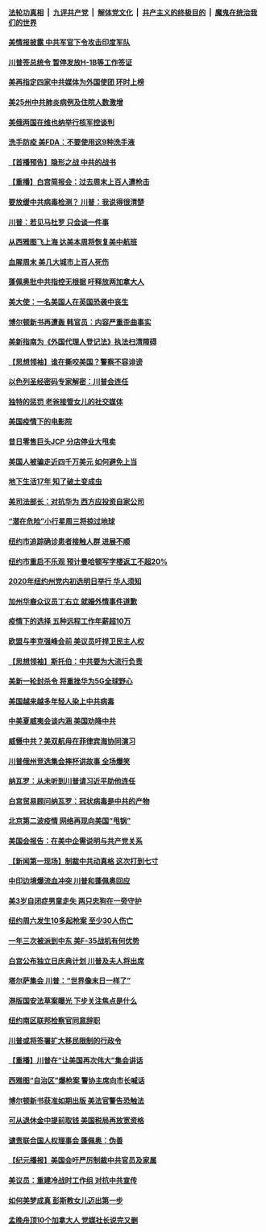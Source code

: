 ####  [法轮功真相](../../../../basic/blob/master/README.md?t=06230902) &nbsp;|&nbsp; [九评共产党](../../../../9ping.md/blob/master/README.md?t=06230902) &nbsp;|&nbsp; [解体党文化](../../../../jtdwh.md/blob/master/README.md?t=06230902)  &nbsp;|&nbsp; [共产主义的终极目的](../../../../gczydzjmd.md/blob/master/README.md?t=06230902) &nbsp;|&nbsp; [魔鬼在统治我们的世界](../../../../mgztzwmdsj.md/blob/master/README.md?t=06230902) 

#### [美情报披露 中共军官下令攻击印度军队](../pages/nsc412/n12205206.md?t=06230902) 

#### [川普签总统令 暂停发放H-1B等工作签证](../pages/nsc412/n12205286.md?t=06230902) 

#### [美再指定四家中共媒体为外国使团 环时上榜](../pages/nsc412/n12205059.md?t=06230902) 

#### [美25州中共肺炎病例及住院人数激增](../pages/nsc412/n12204895.md?t=06230902) 

#### [美俄两国在维也纳举行核军控谈判](../pages/nsc412/n12205020.md?t=06230902) 

#### [洗手防疫 美FDA：不要使用这9种洗手液](../pages/nsc412/n12204896.md?t=06230902) 

#### [【首播预告】隐形之战 中共的战书](../pages/nsc412/n12200980.md?t=06230902) 

#### [【重播】白宫简报会：过去周末上百人遭枪击](../pages/nsc412/n12204458.md?t=06230902) 

#### [要放缓中共病毒检测？ 川普：我说得很清楚](../pages/nsc412/n12204784.md?t=06230902) 

#### [川普：若见马杜罗 只会谈一件事](../pages/nsc412/n12204747.md?t=06230902) 

#### [从西雅图飞上海 达美本周将恢复美中航班](../pages/nsc412/n12204640.md?t=06230902) 

#### [血腥周末 美几大城市上百人死伤](../pages/nsc412/n12204490.md?t=06230902) 

#### [蓬佩奥批中共指控无根据 吁释放两加拿大人](../pages/nsc412/n12204564.md?t=06230902) 

#### [美大使：一名美国人在英国恐袭中丧生](../pages/nsc412/n12204415.md?t=06230902) 

#### [博尔顿新书再遭轰 韩官员：内容严重歪曲事实](../pages/nsc412/n12204194.md?t=06230902) 

#### [美新指南为《外国代理人登记法》执法扫清障碍](../pages/nsc412/n12203013.md?t=06230902) 

#### [【思想领袖】谁在撕咬美国？警察不容诽谤](../pages/nsc412/n12201992.md?t=06230902) 

#### [以色列圣经密码专家解密：川普会连任](../pages/nsc412/n12203622.md?t=06230902) 

#### [独特的惩罚  老爸接管女儿的社交媒体](../pages/nsc412/n12202897.md?t=06230902) 

#### [美国疫情下的电影院](../pages/nsc412/n12202867.md?t=06230902) 

#### [昔日零售巨头JCP 分店停业大甩卖](../pages/nsc412/n12202922.md?t=06230902) 

#### [美国人被骗走近四千万美元 如何避免上当](../pages/nsc412/n12202930.md?t=06230902) 

#### [地下生活17年 知了破土变成虫](../pages/nsc412/n12202962.md?t=06230902) 

#### [美司法部长：对抗华为 西方应投资自家公司](../pages/nsc412/n12203386.md?t=06230902) 

#### [“潜在危险”小行星周三将掠过地球](../pages/nsc412/n12202747.md?t=06230902) 

#### [纽约市追踪确诊患者接触人群  进展不顺](../pages/nsc412/n12203018.md?t=06230902) 

#### [纽约市重启不乐观 预计曼哈顿写字楼返工不超20%](../pages/nsc412/n12203023.md?t=06230902) 

#### [2020年纽约州党内初选明日举行 华人须知](../pages/nsc412/n12203026.md?t=06230902) 

#### [加州华裔众议员丁右立    就婚外情事件道歉](../pages/nsc412/n12203179.md?t=06230902) 

#### [疫情下的选择 五种远程工作年薪超10万](../pages/nsc412/n12190408.md?t=06230902) 

#### [欧盟与李克强峰会前 美议员吁捍卫民主人权](../pages/nsc412/n12202775.md?t=06230902) 

#### [【思想领袖】斯托伯：中共要为大流行负责](../pages/nsc412/n12115529.md?t=06230902) 

#### [美新一轮封杀令 将重挫华为5G全球野心](../pages/nsc412/n12202488.md?t=06230902) 

#### [美国越来越多年轻人染上中共病毒](../pages/nsc412/n12202590.md?t=06230902) 

#### [中美夏威夷会谈内涵 美国劝降中共](../pages/nsc412/n12202579.md?t=06230902) 

#### [威慑中共？美双航母在菲律宾海协同演习](../pages/nsc412/n12202399.md?t=06230902) 

#### [川普俄州竞选集会摔杯讲故事 全场爆笑](../pages/nsc412/n12202398.md?t=06230902) 

#### [纳瓦罗：从未听到川普请习近平助他连任](../pages/nsc412/n12202251.md?t=06230902) 

#### [白宫贸易顾问纳瓦罗：冠状病毒是中共的产物](../pages/nsc412/n12202027.md?t=06230902) 

#### [北京第二波疫情 网络再现向美国“甩锅”](../pages/nsc412/n12201996.md?t=06230902) 

#### [美国会报告：在美中企需说明与共产党关系](../pages/nsc412/n12199133.md?t=06230902) 

#### [【新闻第一现场】制裁中共动真格 这次打到七寸](../pages/nsc412/n12201730.md?t=06230902) 

#### [中印边境爆流血冲突 川普和蓬佩奥回应](../pages/nsc412/n12201068.md?t=06230902) 

#### [美3岁自闭症男童走失 两只忠狗在一旁守护](../pages/nsc412/n12201540.md?t=06230902) 

#### [纽约周六发生10多起枪案 至少30人伤亡](../pages/nsc412/n12201569.md?t=06230902) 

#### [一年三次被派到中东 美F-35战机有何优势](../pages/nsc412/n12193910.md?t=06230902) 

#### [白宫公布独立日庆典计划 川普及夫人将出席](../pages/nsc412/n12201111.md?t=06230902) 

#### [塔尔萨集会 川普：“世界像末日一样了”](../pages/nsc412/n12200981.md?t=06230902) 

#### [港版国安法草案曝光 下步关注焦点是什么](../pages/nsc412/n12200876.md?t=06230902) 

#### [纽约南区联邦检察官同意辞职](../pages/nsc412/n12200996.md?t=06230902) 

#### [川普或将签署扩大移民限制的行政令](../pages/nsc412/n12201017.md?t=06230902) 

#### [【重播】川普在“让美国再次伟大”集会讲话](../pages/nsc412/n12199351.md?t=06230902) 

#### [西雅图“自治区”爆枪案 警协主席向市长喊话](../pages/nsc412/n12200903.md?t=06230902) 

#### [博尔顿新书获准如期出版 美法官警告恐触法](../pages/nsc412/n12200486.md?t=06230902) 

#### [可从退休金中提前取钱  美国税局再放宽资格](../pages/nsc412/n12200725.md?t=06230902) 

#### [谴责联合国人权理事会 蓬佩奥：伪善](../pages/nsc412/n12200748.md?t=06230902) 

#### [【纪元播报】美国会吁严厉制裁中共官员及家属](../pages/nsc412/n12201402.md?t=06230902) 

#### [美议员：重建冷战时工作组 对抗中共宣传](../pages/nsc412/n12200449.md?t=06230902) 

#### [如何美梦成真 彭斯教女儿迈出第一步](../pages/nsc412/n12200401.md?t=06230902) 

#### [孟晚舟顶10个加拿大人 党媒社长说完又删](../pages/nsc412/n12200398.md?t=06230902) 

